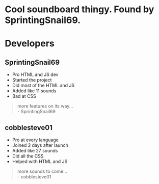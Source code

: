 # Cool soundboard thingy. Found by SprintingSnail69.
# Developers
## SprintingSnail69
- Pro HTML and JS dev
- Started the project
- Did most of the HTML and JS
- Added like 11 sounds
- Bad at CSS
> more features on its way... <br>
>             - SprintingSnail69
## cobblesteve01
- Pro at every language
- Joined 2 days after launch
- Added like 27 sounds
- Did all the CSS
- Helped with HTML and JS
> more sounds to come... <br>
>             - cobblesteve01
